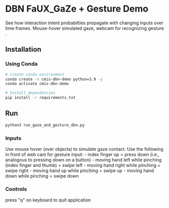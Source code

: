 # DBN FaUX_GaZe + Gesture Demo
See how interaction intent probabilties propagate with changing inputs over time frames. 
Mouse-hover simulated gaze, webcam for recognizing gesture .

## Installation

### Using Conda 

```bash
# Create conda environment
conda create -n cmis-dbn-demo python=3.9 -y
conda activate cmis-dbn-demo

# Install dependencies
pip install -r requirements.txt
```

## Run
```bash
python3 run_gaze_and_gesture_dbn.py
```
### Inputs
Use mouse hover (over objects) to simulate gaze contact. 
Use the following in front of web cam for gesture input:
    - index finger up = press down (i.e., analogous to pressing down on a button)
    - moving hand left while pinching (index finger and thumb) = swipe left
    - moving hand right while pinching = swipe right
    - moving hand up while pinching = swipe up
    - moving hand down while pinching = swipe down

### Controls
press "q" on keyboard to quit application
